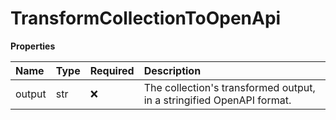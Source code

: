 # TransformCollectionToOpenApi

**Properties**

| Name   | Type | Required | Description                                                           |
| :----- | :--- | :------- | :-------------------------------------------------------------------- |
| output | str  | ❌       | The collection's transformed output, in a stringified OpenAPI format. |

<!-- This file was generated by liblab | https://liblab.com/ -->
